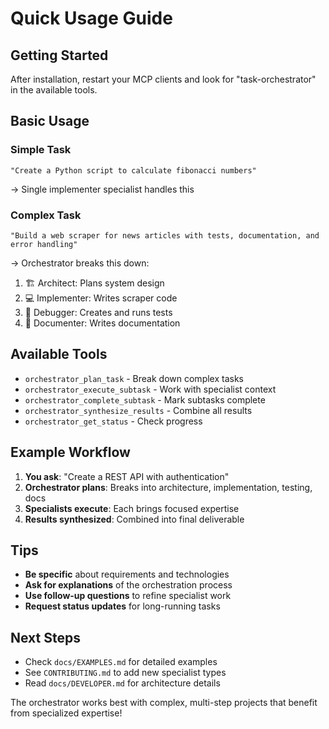 # Quick Usage Guide

## Getting Started

After installation, restart your MCP clients and look for "task-orchestrator" in the available tools.

## Basic Usage

### Simple Task

```ascii
"Create a Python script to calculate fibonacci numbers"
```

→ Single implementer specialist handles this

### Complex Task  

```ascii
"Build a web scraper for news articles with tests, documentation, and error handling"
```

→ Orchestrator breaks this down:

1. 🏗️ Architect: Plans system design
2. 💻 Implementer: Writes scraper code  
3. 🐛 Debugger: Creates and runs tests
4. 📝 Documenter: Writes documentation

## Available Tools

- `orchestrator_plan_task` - Break down complex tasks
- `orchestrator_execute_subtask` - Work with specialist context
- `orchestrator_complete_subtask` - Mark subtasks complete  
- `orchestrator_synthesize_results` - Combine all results
- `orchestrator_get_status` - Check progress

## Example Workflow

1. **You ask**: "Create a REST API with authentication"
2. **Orchestrator plans**: Breaks into architecture, implementation, testing, docs
3. **Specialists execute**: Each brings focused expertise
4. **Results synthesized**: Combined into final deliverable

## Tips

- **Be specific** about requirements and technologies
- **Ask for explanations** of the orchestration process
- **Use follow-up questions** to refine specialist work
- **Request status updates** for long-running tasks

## Next Steps

- Check `docs/EXAMPLES.md` for detailed examples
- See `CONTRIBUTING.md` to add new specialist types
- Read `docs/DEVELOPER.md` for architecture details

The orchestrator works best with complex, multi-step projects that benefit from specialized expertise!
